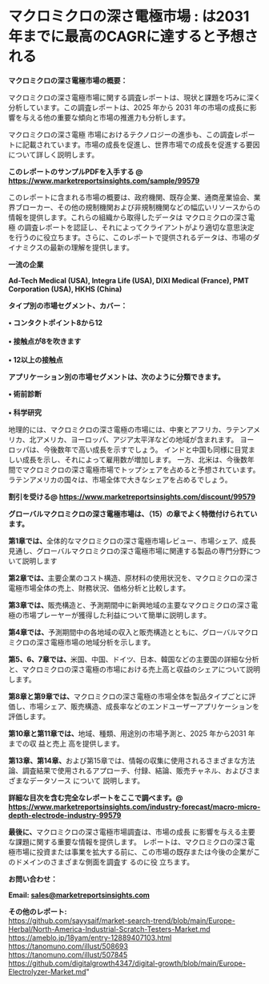 # マクロミクロの深さ電極市場 : は2031年までに最高のCAGRに達すると予想される

<strong><b>マクロミクロの深さ電極市場の概要：</b></strong>

マクロミクロの深さ電極市場に関する調査レポートは、現状と課題を巧みに深く分析しています。この調査レポートは、2025 年から 2031 年の市場の成長に影響を与える他の重要な傾向と市場の推進力も分析します。

マクロミクロの深さ電極 市場におけるテクノロジーの進歩も、この調査レポートに記載されています。市場の成長を促進し、世界市場での成長を促進する要因について詳しく説明します。

<strong>このレポートのサンプルPDFを入手する @ <a href=https://www.marketreportsinsights.com/sample/99579>https://www.marketreportsinsights.com/sample/99579</a></strong>

このレポートに含まれる市場の概要は、政府機関、既存企業、通商産業協会、業界ブローカー、その他の規制機関および非規制機関などの幅広いリソースからの情報を提供します。これらの組織から取得したデータは マクロミクロの深さ電極 の調査レポートを認証し、それによってクライアントがより適切な意思決定を行うのに役立ちます。さらに、このレポートで提供されるデータは、市場のダイナミクスの最新の理解を提供します。

<strong>一流の企業</strong>

<strong><b>Ad-Tech Medical (USA), Integra Life (USA), DIXI Medical (France), PMT Corporation (USA), HKHS (China)</b></strong>

<strong><b>タイプ別の市場セグメント、カバー：</b></strong>

<strong>• コンタクトポイント8から12<br><br>• 接触点が8を吹きます<br><br>• 12以上の接触点</strong>

<strong><b>アプリケーション別の市場セグメントは、次のように分類できます。</b></strong>

<strong>• 術前診断<br><br>• 科学研究</strong>

 地理的には、マクロミクロの深さ電極の市場には、中東とアフリカ、ラテンアメリカ、北アメリカ、ヨーロッパ、アジア太平洋などの地域が含まれます。 ヨーロッパは、今後数年で高い成長を示すでしょう。 インドと中国も同様に目覚ましい成長を示し、それによって雇用数が増加します。 一方、北米は、今後数年間でマクロミクロの深さ電極市場でトップシェアを占めると予想されています。 ラテンアメリカの国々は、市場全体で大きなシェアを占めるでしょう。

<strong>割引を受ける@ <a href=https://www.marketreportsinsights.com/discount/99579>https://www.marketreportsinsights.com/discount/99579</a></strong>

<strong><b>グローバルマクロミクロの深さ電極市場は、（15）の章でよく特徴付けられています。</b></strong>

<strong><b>第</b></strong><strong><b>1章では、</b></strong>全体的なマクロミクロの深さ電極市場レビュー、市場シェア、成長見通し、グローバルマクロミクロの深さ電極市場に関連する製品の専門分野について説明します

<strong><b>第2章では、</b></strong>主要企業のコスト構造、原材料の使用状況を、マクロミクロの深さ電極市場全体の売上、財務状況、価格分析と比較します。

<strong><b>第3章では、</b></strong>販売構造と、予測期間中に新興地域の主要なマクロミクロの深さ電極の市場プレーヤーが獲得した利益について簡単に説明します。

<strong><b>第4章では、</b></strong>予測期間中の各地域の収入と販売構造とともに、グローバルマクロミクロの深さ電極市場の地域分析を示します。

<strong><b>第5、6、7章では、</b></strong>米国、中国、ドイツ、日本、韓国などの主要国の詳細な分析と、マクロミクロの深さ電極の市場における売上高と収益のシェアについて説明します。

<strong><b>第8章と第9章では、</b></strong>マクロミクロの深さ電極の市場全体を製品タイプごとに評価し、市場シェア、販売構造、成長率などのエンドユーザーアプリケーションを評価します。

<strong><b>第10章と第11章では、</b></strong>地域、種類、用途別の市場予測と、2025 年から2031 年までの収 益と売上 高を提供します。

<strong><b>第13章、第14章、</b></strong>および第15章では、情報の収集に使用されるさまざまな方法論、調査結果で使用されるアプローチ、付録、結論、販売チャネル、およびさまざまなデータソース について 説明します。

<strong>詳細な目次を含む完全なレポートをここで調べます。@ <a href=https://www.marketreportsinsights.com/industry-forecast/macro-micro-depth-electrode-industry-99579>https://www.marketreportsinsights.com/industry-forecast/macro-micro-depth-electrode-industry-99579</a></strong>

<strong><b>最後に、</b></strong>マクロミクロの深さ電極市場調査は、市場の成長 に影響を</a>与える主要な課題に関する重要な情報を提供します。 レポートは、マクロミクロの深さ電極市場に投資または事業を拡大する前に、この市場の既存または今後の企業がこのドメインのさまざまな側面を調査す るのに役 立ちます。

<strong><b>お問い合わせ：</b></strong>

<strong>Email: </strong><a href=mailto:sales@marketreportsinsights.com><strong>sales@marketreportsinsights.com</strong></a>

<strong>その他のレポート:</strong>
<br>
<a href=https://github.com/sayysaif/market-search-trend/blob/main/Europe-Herbal/North-America-Industrial-Scratch-Testers-Market.md>https://github.com/sayysaif/market-search-trend/blob/main/Europe-Herbal/North-America-Industrial-Scratch-Testers-Market.md</a>
<br>
<a href=https://ameblo.jp/18yam/entry-12889407103.html>https://ameblo.jp/18yam/entry-12889407103.html</a>
<br>
<a href=https://tanomuno.com/illust/508693>https://tanomuno.com/illust/508693</a>
<br>
<a href=https://tanomuno.com/illust/507845>https://tanomuno.com/illust/507845</a>
<br>
<a href=https://github.com/digitalgrowth4347/digital-growth/blob/main/Europe-Electrolyzer-Market.md>https://github.com/digitalgrowth4347/digital-growth/blob/main/Europe-Electrolyzer-Market.md</a>"
